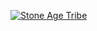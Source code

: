 [![Stone Age Tribe][id_2]][id_1]

[id_1]: http://dilbert.com/strips/comic/2011-12-08
[id_2]: http://dilbert.com/dyn/str_strip/000000000/00000000/0000000/100000/40000/4000/900/144933/144933.strip.gif
